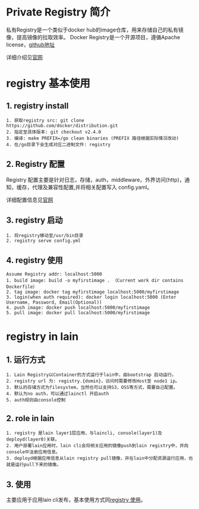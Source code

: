 # Private Registry 简介

私有Registry是一个类似于docker hub的image仓库，用来存储自己的私有镜像，提高镜像的拉取效率。
Docker Registry是一个开源项目，遵循Apache license，[github地址](https://github.com/docker/distribution)

详细介绍见[官网](https://docs.docker.com/registry/)


# registry 基本使用

## 1. registry install

```
1. 获取registry src: git clone https://github.com/docker/distribution.git
2. 指定至具体版本: git checkout v2.4.0
3. 编译: make PREFIX=/go clean binaries (PREFIX 路径根据实际情况改动)
4. 在/go目录下会生成对应二进制文件: registry
```

## 2. Registry 配置
Registry 配置主要是针对日志，存储，auth，middleware，外界访问(http)，通知，缓存，代理及兼容性配置,并将相关配置写入 config.yaml。

详细配置信息见[官网](https://docs.docker.com/registry/configuration/)


## 3. registry 启动

```
1. 将registry移动至/usr/bin目录
2. registry serve config.yml
```

## <span id="use">4. registry 使用</span>

```
Assume Registry addr: localhost:5000 
1. build image: build -o myfirstimage . （Current work dir contains Dockerfile）
2. tag image: docker tag myfirstimage localhost:5000/myfirstimage
3. login(when auth required): docker login localhost:5000 (Enter Username, Password, Email(Optional))
4. push image: docker push localhost:5000/myfirstimage
5. pull image: docker pull localhost:5000/myfirstimage
```

# registry in lain


## 1. 运行方式

```
1. Lain Registry以Container的方式运行于lain中，由bootstrap 启动运行。
2. registry url 为: registry.{domin}，访问时需要修改Host至 node1 ip。
3. 默认的存储方式为filesystem，当然也可以支持S3，OSS等方式，需要自己配置。
4. 默认为no auth，可以通过lainctl 开启auth
5. auth规则由console控制
```

## 2. role in lain

```
1. registry 是lain layer1层应用，与laincli, console(layer1)及deployd(layer0)关联。
2. 用户部署lain应用时，lain cli会将相关应用的镜像push到lain registry中，并向console中注册应用信息。
3. deployd根据应用信息从lain registry pull镜像，并在lain中分配资源运行应用，也就是运行pull下来的镜像。
```

## 3. 使用

主要应用于应用lain cli发布，基本使用方式同[registry 使用](#use)。